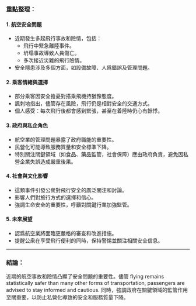 ### 重點整理：

#### 1. **航空安全問題**
   - 近期發生多起飛行事故和險情，包括：
     * 飛行中緊急離陸事件。
     * 坍塌事故導致人員傷亡。
     * 多次接近災難的飛行險情。
   - 安全隱患涉及多個方面，如設備故障、人爲錯誤及管理問題。

#### 2. **乘客情緒與選擇**
   - 部分乘客因安全擔憂對搭乘飛機持猶豫態度。
   - 諷刺地指出，儘管存在風險，飛行仍是相對安全的交通方式。
   - 個人感受：每次飛行後都會感到緊張，甚至在着陸時仍心有餘悸。

#### 3. **政府與私企角色**
   - 航空業的管理問題暴露了政府職能的重要性。
   - 民營化可能導致服務質量和安全標準下降。
   - 特別關注關鍵領域（如食品、藥品監管，社會保障）應由政府負責，避免因私營企業失誤造成嚴重後果。

#### 4. **社會與文化影響**
   - 這類事件引發公衆對飛行安全的廣泛關注和討論。
   - 影響人們對旅行方式的選擇和信心。
   - 強調生命安全的重要性，呼籲對關鍵行業加強監管。

#### 5. **未來展望**
   - 認爲航空業將面臨更嚴格的審查和改進措施。
   - 提醒公衆在享受飛行便利的同時，保持警惕並關注相關安全信息。

---

### 結論：
近期的航空事故和險情凸顯了安全問題的重要性。儘管 flying remains statistically safer than many other forms of transportation, passengers are advised to stay informed and cautious. 同時，強調政府在關鍵領域的監管作用至關重要，以防止私營化導致的安全和服務質量下降。